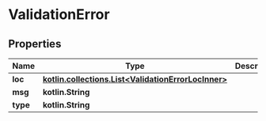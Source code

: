 
# ValidationError

## Properties
| Name | Type | Description | Notes |
| ------------ | ------------- | ------------- | ------------- |
| **loc** | [**kotlin.collections.List&lt;ValidationErrorLocInner&gt;**](ValidationErrorLocInner.md) |  |  |
| **msg** | **kotlin.String** |  |  |
| **type** | **kotlin.String** |  |  |



